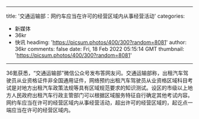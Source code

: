
---
title: '交通运输部：网约车应当在许可的经营区域内从事经营活动'
categories: 
 - 新媒体
 - 36kr
 - 快讯
headimg: 'https://picsum.photos/400/300?random=8081'
author: 36kr
comments: false
date: Fri, 18 Feb 2022 05:15:14 GMT
thumbnail: 'https://picsum.photos/400/300?random=8081'
---

<div>   
36氪获悉，“交通运输部”微信公众号发布答网友问。交通运输部称，出租汽车驾驶员从业资格证件非全国通用证件，网络预约出租汽车驾驶员从业资格区域科目考试是对地方出租汽车政策法规等具有区域规范要求的知识测试。设区的市级以上地方人民政府出租汽车行政主管部门可以根据区域服务特征自行确定其他考试内容。网约车应当在许可的经营区域内从事经营活动，超出许可的经营区域的，起讫点一端应当在许可的经营区域内。  
</div>
            